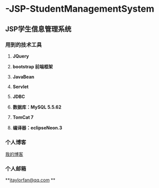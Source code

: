 # -JSP-StudentManagementSystem
## JSP学生信息管理系统

### 用到的技术工具

1. **JQuery**

2. **bootstrap 前端框架**

3. **JavaBean**

4. **Servlet**

5. **JDBC**

6. **数据库：MySQL  5.5.62**

7. **TomCat 7**

8. **编译器：eclipseNeon.3**

### 个人博客

[我的博客](https://itaylorfan.github.io/)

### 个人邮箱

**itaylorfan@qq.com ** 

